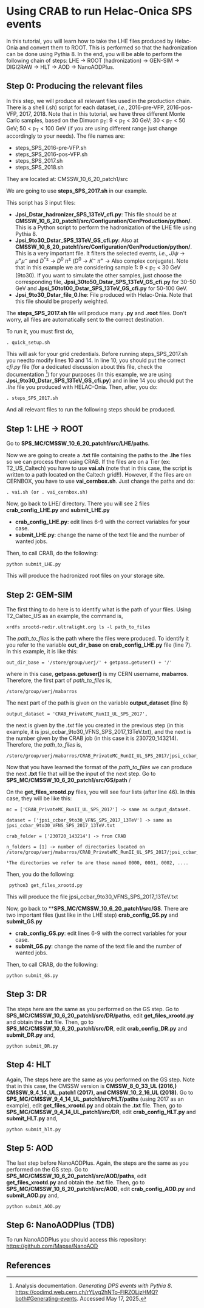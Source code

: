 # Using CRAB to run Helac-Onica SPS events

In this tutorial, you will learn how to take the LHE files produced by Helac-Onia and convert them to ROOT. This is performed so that the hadronization can be done using Pythia 8. In the end, you will be able to perform the following chain of steps: LHE -> ROOT (hadronization) -> GEN-SIM -> DIGI2RAW -> HLT -> AOD -> NanoAODPlus.

## Step 0: Producing the relevant files

In this step, we will produce all relevant files used in the production chain. There is a shell (.sh) script for each dataset, <i>i.e.</i>, 2016-pre-VFP, 2016-pos-VFP, 2017, 2018. Note that in this tutorial, we have three different Monte Carlo samples, based on the Dimuon p<sub>T</sub>: 9 < p<sub>T</sub> < 30 GeV; 30 < p<sub>T</sub> < 50 GeV; 50 < p<sub>T</sub> < 100 GeV (if you are using different range just change accordingly to your needs). The file names are:

* steps_SPS_2016-pre-VFP.sh
* steps_SPS_2016-pos-VFP.sh
* steps_SPS_2017.sh
* steps_SPS_2018.sh

They are located at: CMSSW_10_6_20_patch1/src

We are going to use **steps_SPS_2017.sh** in our example.

This script has 3 input files:

* **Jpsi_Dstar_hadronizer_SPS_13TeV_cfi.py**: This file should be at **CMSSW_10_6_20_patch1/src/Configuration/GenProduction/python/**. This is a Python script to perform the hadronization of the LHE file using Pythia 8.
* **Jpsi_9to30_Dstar_SPS_13TeV_GS_cfi.py**: Also at **CMSSW_10_6_20_patch1/src/Configuration/GenProduction/python/**. This is a very important file. It filters the selected events, <i>i.e.</i>, $J/\psi$ $\rightarrow$ $\mu^+\mu^-$ and $D^{*\pm}$ $\rightarrow$ $D^0$ $\pi^\pm$ ($D^0$ $\rightarrow$ $K^-$ $\pi^+$ -> Also complex conjugate). Note that in this example we are considering sample 1: 9 < p<sub>T</sub> < 30 GeV (9to30). If you want to simulate the other samples, just choose the corresponding file, **Jpsi_30to50_Dstar_SPS_13TeV_GS_cfi.py** for 30-50 GeV and **Jpsi_50to100_Dstar_SPS_13TeV_GS_cfi.py** for 50-100 GeV.
* **Jpsi_9to30_Dstar_file_0.lhe**: File produced with Helac-Onia. Note that this file should be properly weighted.

The **steps_SPS_2017.sh** file will produce many **.py** and **.root** files. Don't worry, all files are automatically sent to the correct destination.

To run it, you must first do,

```
. quick_setup.sh
```
This will ask for your grid credentials. Before running steps_SPS_2017.sh you needto modify lines 10 and 14. In line 10, you should put the correct _cfi.py_ file
(for a dedicated discussion about this file, check the documentation [^1])
for your purposes (In this example, we are using **Jpsi_9to30_Dstar_SPS_13TeV_GS_cfi.py**) and in line 14 you should put the _.lhe_ file you produced with
HELAC-Onia. Then, after, you do:

```
. steps_SPS_2017.sh
```
And all relevant files to run the following steps should be produced.

## Step 1: LHE -> ROOT

Go to **SPS_MC/CMSSW_10_6_20_patch1/src/LHE/paths**. 

Now we are going to create a **.txt** file containing the paths to the **.lhe** files so we can process them using CRAB. If the files are on a Tier (ex: T2_US_Caltech) you have to use **vai.sh** (note that in this case, the script is written to a path located on the Caltech grid!!). However, if the files are on CERNBOX, you have to use **vai_cernbox.sh**. Just change the paths and do:

```
. vai.sh (or . vai_cernbox.sh)
```
Now, go back to LHE/ directory. There you will see 2 files **crab_config_LHE.py** and **submit_LHE.py**

* **crab_config_LHE.py**: edit lines 6-9 with the correct variables for your case.
* **submit_LHE.py**: change the name of the text file and the number of wanted jobs.

Then, to call CRAB, do the following:

```
python submit_LHE.py
```
This will produce the hadronized root files on your storage site.

## Step 2: GEM-SIM

The first thing to do here is to identify what is the path of your files. Using T2_Caltec_US as an example, the command is,

```
xrdfs xrootd-redir.ultralight.org ls -l path_to_files
```
The <i>path_to_files</i> is the path where the files were produced. To identify it you refer to the variable **out_dir_base** on **crab_config_LHE.py** file (line 7). In this example, it is like this:

```
out_dir_base = '/store/group/uerj/' + getpass.getuser() + '/'
```
where in this case, **getpass.getuser()** is my CERN username, **mabarros**. Therefore, the first part of <i>path_to_files</i> is,

```
/store/group/uerj/mabarros
```
The next part of the path is given on the variable **output_dataset** (line 8)

```
output_dataset = 'CRAB_PrivateMC_RunII_UL_SPS_2017',
```
the next is given by the *.txt* file you created in the previous step (in this example, it is jpsi_ccbar_9to30_VFNS_SPS_2017_13TeV.txt), and the next is the number given by the CRAB job (in this case it is 230720_143214). Therefore, the <i>path_to_files</i> is, 

```
/store/group/uerj/mabarros/CRAB_PrivateMC_RunII_UL_SPS_2017/jpsi_ccbar_9to30_VFNS_SPS_2017_13TeV/230720_143214
```
Now that you have learned the format of the <i>path_to_files</i> we can produce the next **.txt** file that will be the input of the next step. Go to **SPS_MC/CMSSW_10_6_20_patch1/src/GS/path**
/

On the **get_files_xrootd.py** files, you will see four lists (after line 46). In this case, they will be like this:

```
mc = ['CRAB_PrivateMC_RunII_UL_SPS_2017'] -> same as output_dataset.
    
dataset = ['jpsi_ccbar_9to30_VFNS_SPS_2017_13TeV'] -> same as jpsi_ccbar_9to30_VFNS_SPS_2017_13TeV.txt

crab_folder = ['230720_143214'] -> from CRAB  

n_folders = [1] -> number of directories located on /store/group/uerj/mabarros/CRAB_PrivateMC_RunII_UL_SPS_2017/jpsi_ccbar_9to30_VFNS_SPS_2017_13TeV/230720_143214¹

¹The directories we refer to are those named 0000, 0001, 0002, ....

```
Then, you do the following:

```
 python3 get_files_xrootd.py
```

This will produce the file jpsi_ccbar_9to30_VFNS_SPS_2017_13TeV.txt

Now, go back to ****SPS_MC/CMSSW_10_6_20_patch1/src/GS**. There are two important files (just like in the LHE step) **crab_config_GS.py** and **submit_GS.py**

* **crab_config_GS.py**: edit lines 6-9 with the correct variables for your case.
* **submit_GS.py**: change the name of the text file and the number of wanted jobs.

Then, to call CRAB, do the following:

```
python submit_GS.py
```

## Step 3: DR

The steps here are the same as you performed on the GS step. Go to **SPS_MC/CMSSW_10_6_20_patch1/src/DR/paths**, edit **get_files_xrootd.py** and obtain the **.txt** file. Then, go to **SPS_MC/CMSSW_10_6_20_patch1/src/DR**, edit **crab_config_DR.py** and **submit_DR.py** and,

```
python submit_DR.py
```

## Step 4: HLT

Again, The steps here are the same as you performed on the GS step. Note that in this case, the CMSSW version is **CMSSW_8_0_33_UL (2016,)  CMSSW_9_4_14_UL_patch1 (2017), and CMSSW_10_2_16_UL (2018)**. Go to **SPS_MC/CMSSW_9_4_14_UL_patch1/src/HLT/paths** (using 2017 as an example), edit **get_files_xrootd.py** and obtain the **.txt** file. Then, go to **SPS_MC/CMSSW_9_4_14_UL_patch1/src/DR**, edit **crab_config_HLT.py** and **submit_HLT.py** and,

```
python submit_hlt.py
```

## Step 5: AOD

The last step before NanoAODPlus. Again, the steps are the same as you performed on the GS step. Go to **SPS_MC/CMSSW_10_6_20_patch1/src/AOD/paths**, edit **get_files_xrootd.py** and obtain the **.txt** file. Then, go to **SPS_MC/CMSSW_10_6_20_patch1/src/AOD**, edit **crab_config_AOD.py** and **submit_AOD.py** and,

```
python submit_AOD.py
```

## Step 6: NanoAODPlus (TDB)

To run NanoAODPlus you should access this repository: https://github.com/Mapse/NanoAOD

## References

[^1]: Analysis documentation. *Generating DPS events with Pythia 8*. https://codimd.web.cern.ch/rYLyq2hNTo-FlRZOLjzHMQ?both#Generating-events. Accessed May 17, 2025.
